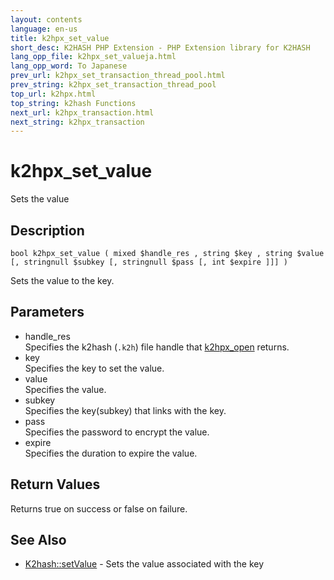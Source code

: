 ```yaml
---
layout: contents
language: en-us
title: k2hpx_set_value
short_desc: K2HASH PHP Extension - PHP Extension library for K2HASH
lang_opp_file: k2hpx_set_valueja.html
lang_opp_word: To Japanese
prev_url: k2hpx_set_transaction_thread_pool.html
prev_string: k2hpx_set_transaction_thread_pool
top_url: k2hpx.html
top_string: k2hash Functions
next_url: k2hpx_transaction.html
next_string: k2hpx_transaction
---
```


# k2hpx_set_value
Sets the value

## Description
```
bool k2hpx_set_value ( mixed $handle_res , string $key , string $value [, stringnull $subkey [, stringnull $pass [, int $expire ]]] )
```
Sets the value to the key. 

## Parameters
- handle_res  
Specifies the k2hash (`.k2h`) file handle that [k2hpx_open](k2hpx_open.html) returns.
- key  
Specifies the key to set the value.
- value  
Specifies the value.
- subkey  
Specifies the key(subkey) that links with the key.
- pass  
Specifies the password to encrypt the value.
- expire  
Specifies the duration to expire the value.

## Return Values
Returns true on success or false on failure. 

## See Also
- [K2hash::setValue](k2h_setvalue.html) - Sets the value associated with the key
